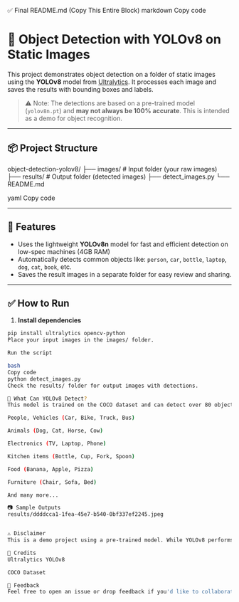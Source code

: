 ✅ Final README.md (Copy This Entire Block)
markdown
Copy code
# 🧠 Object Detection with YOLOv8 on Static Images

This project demonstrates object detection on a folder of static images using the **YOLOv8** model from [Ultralytics](https://github.com/ultralytics/ultralytics). It processes each image and saves the results with bounding boxes and labels.

> ⚠️ Note: The detections are based on a pre-trained model (`yolov8n.pt`) and **may not always be 100% accurate**. This is intended as a demo for object recognition.

---

## 📦 Project Structure

object-detection-yolov8/
├── images/ # Input folder (your raw images)
├── results/ # Output folder (detected images)
├── detect_images.py
└── README.md

yaml
Copy code

---

## 📌 Features

- Uses the lightweight **YOLOv8n** model for fast and efficient detection on low-spec machines (4GB RAM)
- Automatically detects common objects like: `person`, `car`, `bottle`, `laptop`, `dog`, `cat`, `book`, etc.
- Saves the result images in a separate folder for easy review and sharing.

---

## ✅ How to Run

1. **Install dependencies**

```bash
pip install ultralytics opencv-python
Place your input images in the images/ folder.

Run the script

bash
Copy code
python detect_images.py
Check the results/ folder for output images with detections.

🧠 What Can YOLOv8 Detect?
This model is trained on the COCO dataset and can detect over 80 objects, including:

People, Vehicles (Car, Bike, Truck, Bus)

Animals (Dog, Cat, Horse, Cow)

Electronics (TV, Laptop, Phone)

Kitchen items (Bottle, Cup, Fork, Spoon)

Food (Banana, Apple, Pizza)

Furniture (Chair, Sofa, Bed)

And many more...

📷 Sample Outputs
results/ddddcca1-1fea-45e7-b540-0bf337ef2245.jpeg


⚠️ Disclaimer
This is a demo project using a pre-trained model. While YOLOv8 performs very well, the predictions might not always be accurate depending on the image content or quality.

📌 Credits
Ultralytics YOLOv8

COCO Dataset

💬 Feedback
Feel free to open an issue or drop feedback if you'd like to collaborate or improve this further.